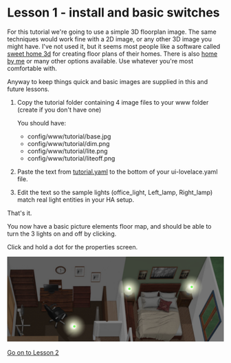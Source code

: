 # Lesson 1 - install and basic switches
 

For this tutorial we're going to use a simple 3D floorplan image.  The same techniques would work fine with a 2D image, or any other 3D image you might have.   I've not used it, but it seems most people like a software called [sweet home 3d](http://www.sweethome3d.com/) for creating floor plans of their homes.  There is also [home by me](https://home.by.me/en/) or many other options available.  Use whatever you're most comfortable with.  

Anyway to keep things quick and basic images are supplied in this and future lessons. 


1.  Copy the tutorial folder containing 4 image files to your www folder (create if you don't have one)

	You should have:	 
	 * config/www/tutorial/base.jpg
	 * config/www/tutorial/dim.png
	 * config/www/tutorial/lite.png
	 * config/www/tutorial/liteoff.png
	 
	 
2.  Paste the text from [tutorial.yaml](https://github.com/bradcrc/color-lite-card/blob/master/tutorial/Lesson-1-Switches/Lesson-Files/tutorial.yaml) to the bottom of your ui-lovelace.yaml file.	 


3.  Edit the text so the sample lights (office_light, Left_lamp, Right_lamp) match real light entities in your HA setup. 




That's it.  

You now have a basic picture elements floor map, and should be able to turn the 3 lights on and off by clicking.

Click and hold a dot for the properties screen.
	

![lesson1](lesson1.png)
 
  
   
[Go on to Lesson 2](https://github.com/bradcrc/color-lite-card/tree/master/tutorial/Lesson-2-Room)
